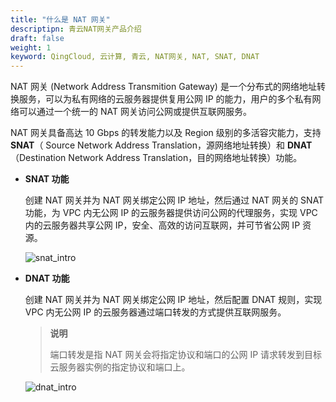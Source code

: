 ```yaml
---
title: "什么是 NAT 网关"
descriptipn: 青云NAT网关产品介绍
draft: false
weight: 1
keyword: QingCloud, 云计算, 青云, NAT网关, NAT, SNAT, DNAT
---
```


NAT 网关 (Network Address Transmition Gateway) 是一个分布式的网络地址转换服务，可以为私有网络的云服务器提供复用公网 IP 的能力，用户的多个私有网络可以通过一个统一的 NAT 网关访问公网或提供互联网服务。

NAT 网关具备高达 10 Gbps 的转发能力以及 Region 级别的多活容灾能力，支持 **SNAT**（ Source Network Address Translation，源网络地址转换）和 **DNAT**（Destination Network Address Translation，目的网络地址转换）功能。

- **SNAT 功能**

  创建 NAT 网关并为 NAT 网关绑定公网 IP 地址，然后通过 NAT 网关的 SNAT 功能，为 VPC 内无公网 IP 的云服务器提供访问公网的代理服务，实现 VPC 内的云服务器共享公网 IP，安全、高效的访问互联网，并可节省公网 IP 资源。

  ![snat_intro](../../_images/snat_intro.svg)

- **DNAT 功能**

  创建 NAT 网关并为 NAT 网关绑定公网 IP 地址，然后配置 DNAT 规则，实现 VPC 内无公网 IP 的云服务器通过端口转发的方式提供互联网服务。

  >**说明**
  >
  >端口转发是指 NAT 网关会将指定协议和端口的公网 IP 请求转发到目标云服务器实例的指定协议和端口上。
  
  ![dnat_intro](../../_images/dnat_intro.svg)

